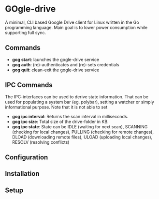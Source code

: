 # GOgle-drive
A minimal, CLI based Google Drive client for Linux written in the Go programming language. Main goal is to lower power consumption while supporting full sync.

## Commands
* **gog start**: launches the gogle-drive service
* **gog auth**: (re)-authenticates and (re)-sets credentials
* **gog quit**: clean-exit the gogle-drive service

## IPC Commands
The IPC-interfaces can be used to derive state information. That can be used for populating a system bar (eg. polybar), setting a watcher or simply informational purpose. Note that it is not able to set
* **gog ipc interval**: Returns the scan interval in milliseconds.
* **gog ipc size**: Total size of the drive-folder in KB.
* **gog ipc state**: State can be IDLE (waiting for next scan), SCANNING (checking for local changes), PULLING (checking for remote changes), DLOAD (downloading remote files), ULOAD (uploading local changes), RESOLV (resolving conflicts)

## Configuration

## Installation 

## Setup
